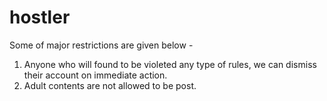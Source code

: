 # hostler

Some of major restrictions are given below - 
1. Anyone who will found to be violeted any type of rules, we can dismiss their account on immediate action.
2. Adult contents are not allowed to be post.
